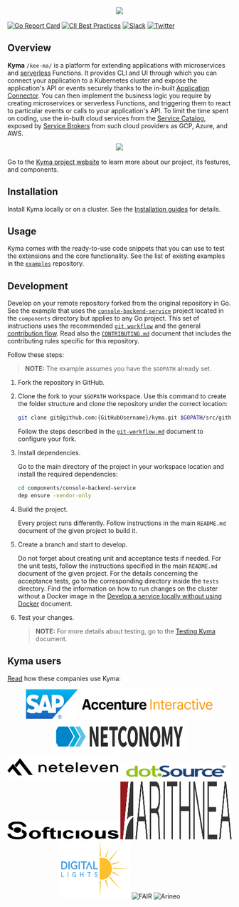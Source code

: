 <p align="center">
 <img src="https://raw.githubusercontent.com/kyma-project/kyma/master/logo.png" width="235">
</p>

[![Go Report Card](https://goreportcard.com/badge/github.com/kyma-project/kyma)](https://goreportcard.com/report/github.com/kyma-project/kyma)
[![CII Best Practices](https://bestpractices.coreinfrastructure.org/projects/2168/badge)](https://bestpractices.coreinfrastructure.org/projects/2168)
[![Slack](https://img.shields.io/badge/slack-@kyma--community-yellow.svg)](http://slack.kyma-project.io)
[![Twitter](https://img.shields.io/badge/twitter-@kymaproject-blue.svg)](https://twitter.com/kymaproject)

## Overview

**Kyma** `/kee-ma/` is a platform for extending applications with microservices and [serverless](https://kyma-project.io/docs/components/serverless/#overview-overview) Functions. It provides CLI and UI through which you can connect your application to a Kubernetes cluster and expose the application's API or events securely thanks to the in-built [Application Connector](https://kyma-project.io/docs/components/application-connector/#overview-overview). You can then implement the business logic you require by creating microservices or serverless Functions, and triggering them to react to particular events or calls to your application's API. To limit the time spent on coding, use the in-built cloud services from the [Service Catalog](https://kyma-project.io/docs/components/service-catalog/#overview-overview), exposed by [Service Brokers](https://kyma-project.io/docs/components/service-catalog/#service-brokers-service-brokers) from such cloud providers as GCP, Azure, and AWS.

<p align="center">
<a href="https://youtu.be/kP7mSELIxXw">
<img src="./docs/kyma/assets/withoutprov4.gif" style="max-width:100%;">
</a>
</p>

Go to the [Kyma project website](https://kyma-project.io/) to learn more about our project, its features, and components.

## Installation

Install Kyma locally or on a cluster. See the [Installation guides](https://kyma-project.io/docs/root/kyma#installation-installation) for details.

## Usage

Kyma comes with the ready-to-use code snippets that you can use to test the extensions and the core functionality. See the list of existing examples in the [`examples`](https://github.com/kyma-project/examples) repository.

## Development

Develop on your remote repository forked from the original repository in Go.
See the example that uses the [`console-backend-service`](components/console-backend-service) project located in the `components` directory but applies to any Go project. This set of instructions uses the recommended [`git workflow`](https://kyma-project.io/community/contributing/#git-workflow-git-workflow) and the general [contribution flow](https://kyma-project.io/community/contributing/#contributing-rules-contributing-rules-contribute-code-or-content). Read also the [`CONTRIBUTING.md`](CONTRIBUTING.md) document that includes the contributing rules specific for this repository.

Follow these steps:

> **NOTE:** The example assumes you have the `$GOPATH` already set.

1. Fork the repository in GitHub.

2. Clone the fork to your `$GOPATH` workspace. Use this command to create the folder structure and clone the repository under the correct location:

    ```bash
    git clone git@github.com:{GitHubUsername}/kyma.git $GOPATH/src/github.com/kyma-project/kyma
    ```

    Follow the steps described in the [`git-workflow.md`](https://kyma-project.io/community/contributing#git-workflow-git-workflow-steps) document to configure your fork.

3. Install dependencies.

    Go to the main directory of the project in your workspace location and install the required dependencies:

    ```bash
    cd components/console-backend-service
    dep ensure -vendor-only
    ```

4. Build the project.

    Every project runs differently. Follow instructions in the main `README.md` document of the given project to build it.

5. Create a branch and start to develop.

    Do not forget about creating unit and acceptance tests if needed. For the unit tests, follow the instructions specified in the main `README.md` document of the given project. For the details concerning the acceptance tests, go to the corresponding directory inside the `tests` directory.
    Find the information on how to run changes on the cluster without a Docker image in the [Develop a service locally without using Docker](https://kyma-project.io/docs/root/kyma#tutorials-develop-a-service-locally-without-using-docker) document.

6. Test your changes.

    >**NOTE:** For more details about testing, go to the [Testing Kyma](https://kyma-project.io/docs/root/kyma#details-testing-kyma) document.

## Kyma users

[Read](https://kyma-project.io/#used-by) how these companies use Kyma:

<p align="center">
  <img src="https://github.com/kyma-project/website/blob/master/content/adopters/logos/sap.svg" alt="SAP" width="120" height="70" />
  <img src="https://github.com/kyma-project/website/blob/master/content/adopters/logos/accenture.svg" alt="Accenture" width="300" height="70" />
  <img src="https://github.com/kyma-project/website/blob/master/content/adopters/logos/netconomy.svg" alt="NETCONOMY" width="300" height="70" />
  <img src="https://github.com/kyma-project/website/blob/master/content/adopters/logos/neteleven.svg" alt="neteleven" width="250" height="60" />
  <img src="https://github.com/kyma-project/website/blob/master/content/adopters/logos/dotsource.svg" alt="dotSource" width="250" height="40" />
  <img src="https://github.com/kyma-project/website/blob/master/content/adopters/logos/softicious.svg" alt="Softicious" width="250" height="40" />
  <img src="https://github.com/kyma-project/website/blob/master/content/adopters/logos/arithnea.svg" alt="ARITHNEA" width="250" height="130" />
  <img src="https://github.com/kyma-project/website/blob/master/content/adopters/logos/digital_lights.svg" alt="Digital Lights" width="160" height="130" />
  <img src="https://github.com/kyma-project/website/blob/master/content/adopters/logos/FAIR_LOGO_HEADER.svg" alt="FAIR" width="250" height="130" />
  <img src="https://github.com/kyma-project/website/blob/master/content/adopters/logos/arineo.svg" alt="Arineo" width="250" height="40" />
</p>
